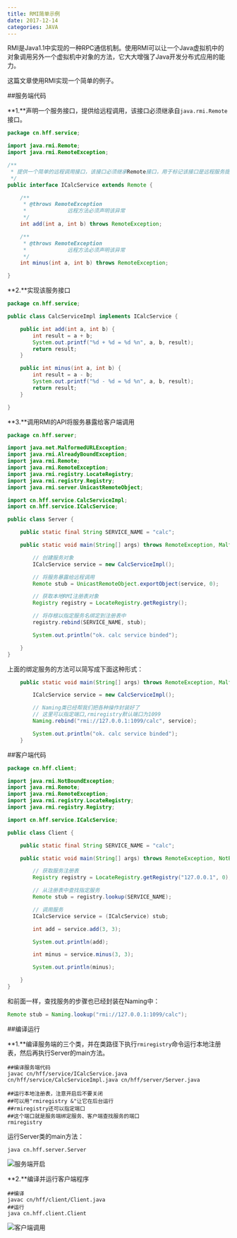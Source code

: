 ```yaml
---
title: RMI简单示例
date: 2017-12-14
categories: JAVA
---
```


RMI是Java1.1中实现的一种RPC通信机制。使用RMI可以让一个Java虚拟机中的对象调用另外一个虚拟机中对象的方法，它大大增强了Java开发分布式应用的能力。

这篇文章使用RMI实现一个简单的例子。

##服务端代码

**1.**声明一个服务接口，提供给远程调用，该接口必须继承自`java.rmi.Remote`接口。

```java
package cn.hff.service;

import java.rmi.Remote;
import java.rmi.RemoteException;

/**
 * 提供一个简单的远程调用接口，该接口必须继承Remote接口，用于标记该接口是远程服务提供。
 */
public interface ICalcService extends Remote {

	/**
	 * @throws RemoteException
	 *             远程方法必须声明该异常
	 */
	int add(int a, int b) throws RemoteException;

	/**
	 * @throws RemoteException
	 *             远程方法必须声明该异常
	 */
	int minus(int a, int b) throws RemoteException;

}
```

**2.**实现该服务接口

```java
package cn.hff.service;

public class CalcServiceImpl implements ICalcService {

	public int add(int a, int b) {
		int result = a + b;
		System.out.printf("%d + %d = %d %n", a, b, result);
		return result;
	}

	public int minus(int a, int b) {
		int result = a - b;
		System.out.printf("%d - %d = %d %n", a, b, result);
		return result;
	}

}
```

**3.**调用RMI的API将服务暴露给客户端调用

```java
package cn.hff.server;

import java.net.MalformedURLException;
import java.rmi.AlreadyBoundException;
import java.rmi.Remote;
import java.rmi.RemoteException;
import java.rmi.registry.LocateRegistry;
import java.rmi.registry.Registry;
import java.rmi.server.UnicastRemoteObject;

import cn.hff.service.CalcServiceImpl;
import cn.hff.service.ICalcService;

public class Server {

	public static final String SERVICE_NAME = "calc";

	public static void main(String[] args) throws RemoteException, MalformedURLException, AlreadyBoundException {

		// 创建服务对象
		ICalcService service = new CalcServiceImpl();

		// 将服务暴露给远程调用
		Remote stub = UnicastRemoteObject.exportObject(service, 0);

		// 获取本地RMI注册表对象
		Registry registry = LocateRegistry.getRegistry();

		// 将存根以指定服务名绑定到注册表中
		registry.rebind(SERVICE_NAME, stub);

		System.out.println("ok. calc service binded");

	}
}
```

上面的绑定服务的方法可以简写成下面这种形式：

```java
	public static void main(String[] args) throws RemoteException, MalformedURLException, AlreadyBoundException {

		ICalcService service = new CalcServiceImpl();

        // Naming类已经帮我们把各种操作封装好了
        // 这里可以指定端口,rmiregistry默认端口为1099
		Naming.rebind("rmi://127.0.0.1:1099/calc", service);

		System.out.println("ok. calc service binded");
	}
```



##客户端代码

```java
package cn.hff.client;

import java.rmi.NotBoundException;
import java.rmi.Remote;
import java.rmi.RemoteException;
import java.rmi.registry.LocateRegistry;
import java.rmi.registry.Registry;

import cn.hff.service.ICalcService;

public class Client {

	public static final String SERVICE_NAME = "calc";

	public static void main(String[] args) throws RemoteException, NotBoundException {

		// 获取服务注册表
		Registry registry = LocateRegistry.getRegistry("127.0.0.1", 0);

		// 从注册表中查找指定服务
		Remote stub = registry.lookup(SERVICE_NAME);

		// 调用服务
		ICalcService service = (ICalcService) stub;

		int add = service.add(3, 3);

		System.out.println(add);

		int minus = service.minus(3, 3);

		System.out.println(minus);

	}
}
```

和前面一样，查找服务的步骤也已经封装在Naming中：

```java
Remote stub = Naming.lookup("rmi://127.0.0.1:1099/calc");
```

##编译运行

**1.**编译服务端的三个类，并在类路径下执行`rmiregistry`命令运行本地注册表，然后再执行Server的main方法。

```shell
##编译服务端代码
javac cn/hff/service/ICalcService.java cn/hff/service/CalcServiceImpl.java cn/hff/server/Server.java

##运行本地注册表，注意开启后不要关闭
##可以用"rmiregistry &"让它在后台运行
##rmiregistry还可以指定端口
##这个端口就是服务端绑定服务、客户端查找服务的端口
rmiregistry
```

运行Server类的main方法：

```shell
java cn.hff.server.Server
```

![服务端开启](http://img-blog.csdn.net/20171223175946721?watermark/2/text/aHR0cDovL2Jsb2cuY3Nkbi5uZXQvSG9sbW9meQ==/font/5a6L5L2T/fontsize/400/fill/I0JBQkFCMA==/dissolve/70/gravity/SouthEast)

**2.**编译并运行客户端程序

```shell
##编译
javac cn/hff/client/Client.java
##运行
java cn.hff.client.Client
```

![客户端调用](http://img-blog.csdn.net/20171223180005361?watermark/2/text/aHR0cDovL2Jsb2cuY3Nkbi5uZXQvSG9sbW9meQ==/font/5a6L5L2T/fontsize/400/fill/I0JBQkFCMA==/dissolve/70/gravity/SouthEast)

